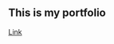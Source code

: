 <h2>This is my portfolio</h2>
<a href="https://achrafdakir.github.io/web_dev_learning/MyWebsite" target="_blank">Link</a>